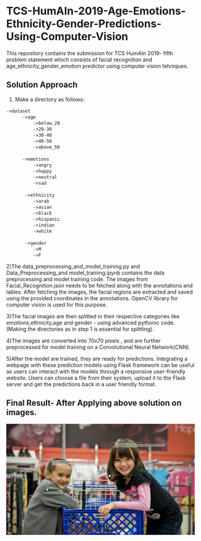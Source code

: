 # TCS-HumAIn-2019-Age-Emotions-Ethnicity-Gender-Predictions-Using-Computer-Vision
This repository contains the submission for TCS HumAIn 2019- fifth problem statement which consists of facial recognition and age_ethnicity_gender_emotion predictor using computer vision tehniques.

## Solution Approach
1) Make a directory as follows:
```
->dataset
      ->age
          ->below_20
          ->20-30
          ->30-40
          ->40-50
          ->above_50
        
      ->emotions
          ->angry
          ->happy
          ->neutral
          ->sad
               
       ->ethnicity
          ->arab
          ->asian
          ->black
          ->hispanic
          ->indian
          ->white
        
       ->gender
          ->M
          ->F

```
2)The data_preprocessing_and_model_training.py and Data_Preprocessing_and model_training.ipynb contains the data preprocessing and model training code. The images from Facial_Recognition.json needs to be fetched along with the annotations and lables. After fetching the images, the facial regions are extracted and saved using the provided coordinates in the annotations. OpenCV library for computer vision is used for this purpose.

3)The facial images are then splitted in their respective categories like emotions,ethnicity,age and gender - using advanced pythonic code.(Making the directories as in step 1 is essential for splitting).

4)The images are converted into 70x70 pixels , and are further preprocessed for model training on a Convolutional Neural Network(CNN).

5)After the model are trained, they are ready for predictions. Integrating a webpage with these prediction models using Flask framework can be useful as users can interact with the models through a responsive user-friendly website. Users can choose a file from their system, upload it to the Flask server and get the predictions back in a user friendly format.

## Final Result- After Applying above solution on images.
![](result.jpg)
